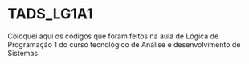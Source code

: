 # TADS_LG1A1
Coloquei aqui os códigos que foram feitos na aula de Lógica de Programação 1 do curso tecnológico de Análise e desenvolvimento de Sistemas
